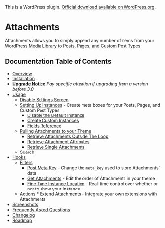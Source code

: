 This is a WordPress plugin. [Official download available on WordPress.org](http://wordpress.org/extend/plugins/attachments/).

# Attachments

Attachments allows you to simply append any number of items from your WordPress Media Library to Posts, Pages, and Custom Post Types

## Documentation Table of Contents

* [Overview](overview.md)
* [Installation](installation.md)
* **[Upgrade Notice](upgrade.md)** *Pay specific attention if upgrading from a version before 3.0*
* [Usage](usage.md)
    * [Disable Settings Screen](usage.md#disable-settings-screen)
    * [Setting Up Instances](usage.md#setting-up-instances) - Create meta boxes for your Posts, Pages, and Custom Post Types
        * [Disable the Default Instance](usage.md#disable-the-default-instance)
        * [Create Custom Instances](usage.md#create-custom-instances)
        * [Fields Reference](usage.md#fields-reference)
    * [Pulling Attachments to your Theme](usage.md#pulling-attachments-to-your-theme)
        * [Retrieve Attachments Outside The Loop](usage.md#retrieve-attachments-outside-the-loop)
        * [Retrieve Attachment Attributes](usage.md#retrieve-attachment-attributes)
        * [Retrieve Single Attachments](usage.md#retrieve-single-attachments)
    * [Search](usage.md#search)
* [Hooks](hooks.md)
    * [Filters](hooks.md#filters)
        * [Post Meta Key](hooks.md#post-meta-key) - Change the `meta_key` used to store Attachments' data
        * [Get Attachments](hooks.md#get-attachments) - Edit the order of Attachments in your theme
        * [Fine Tune Instance Location](hooks.md#fine-tune-instance-location) - Real-time control over whether or not to show your Instance
    * [Actions](hooks.md#actions)
            * [Extend Attachments](hooks.md#extend-attachments) - Integrate your own extensions with Attachments
* [Screenshots](screenshots.md)
* [Frequently Asked Questions](faq.md)
* [Changelog](changelog.md)
* [Roadmap](roadmap.md)